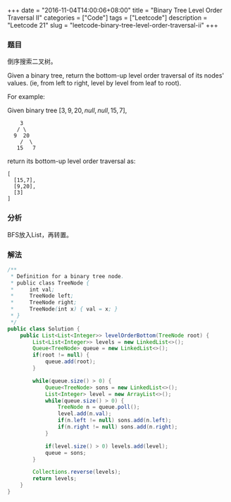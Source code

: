 +++
date = "2016-11-04T14:00:06+08:00"
title = "Binary Tree Level Order Traversal II"
categories = ["Code"]
tags = ["Leetcode"]
description = "Leetcode 21"
slug = "leetcode-binary-tree-level-order-traversal-ii"
+++

### 题目

倒序搜索二叉树。

Given a binary tree, return the bottom-up level order traversal of its nodes' values. (ie, from left to right, level by level from leaf to root).

For example:

Given binary tree $[3,9,20,null,null,15,7]$,

```console
    3
   / \
  9  20
    /  \
   15   7
```

return its bottom-up level order traversal as:

```console
[
  [15,7],
  [9,20],
  [3]
]
```

### 分析

BFS放入List，再转置。

### 解法

```java
/**
 * Definition for a binary tree node.
 * public class TreeNode {
 *     int val;
 *     TreeNode left;
 *     TreeNode right;
 *     TreeNode(int x) { val = x; }
 * }
 */
public class Solution {
    public List<List<Integer>> levelOrderBottom(TreeNode root) {
        List<List<Integer>> levels = new LinkedList<>();
        Queue<TreeNode> queue = new LinkedList<>();
        if(root != null) {
            queue.add(root);
        }

        while(queue.size() > 0) {
            Queue<TreeNode> sons = new LinkedList<>();
            List<Integer> level = new ArrayList<>();
            while(queue.size() > 0) {
                TreeNode n = queue.poll();
                level.add(n.val);
                if(n.left != null) sons.add(n.left);
                if(n.right != null) sons.add(n.right);
            }

            if(level.size() > 0) levels.add(level);
            queue = sons;
        }

        Collections.reverse(levels);
        return levels;
    }
}
```